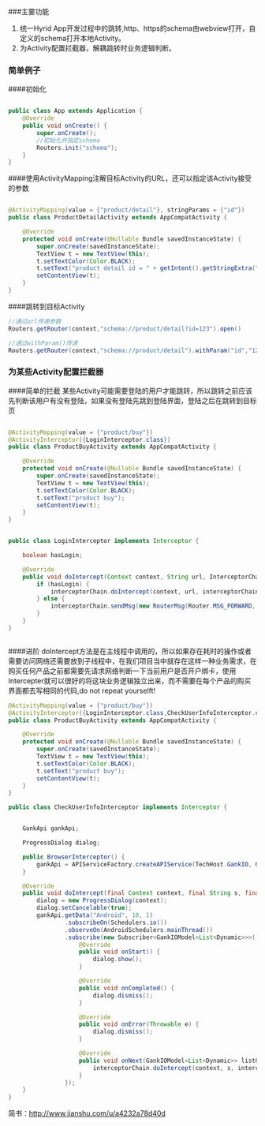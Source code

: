 ###主要功能
1. 统一Hyrid App开发过程中的跳转,http、https的schema由webview打开，自定义的schema打开本地Activity。
2. 为Activity配置拦截器，解耦跳转时业务逻辑判断。

### 简单例子
####初始化
```java

public class App extends Application {
    @Override
    public void onCreate() {
        super.onCreate();
        //初始化并指定schema
        Routers.init("schema");
    }
}

```
####使用ActivityMapping注解目标Activity的URL，还可以指定该Activity接受的参数
```java

@ActivityMapping(value = {"product/detail"}, stringParams = {"id"})
public class ProductDetailActivity extends AppCompatActivity {

    @Override
    protected void onCreate(@Nullable Bundle savedInstanceState) {
        super.onCreate(savedInstanceState);
        TextView t = new TextView(this);
        t.setTextColor(Color.BLACK);
        t.setText("product detail id = " + getIntent().getStringExtra("id"));
        setContentView(t);
    }
}

```
####跳转到目标Activity
```java
//通过url传递参数
Routers.getRouter(context,"schema://product/detail?id=123").open()

//通过withParam()传递
Routers.getRouter(context,"schema://product/detail").withParam("id","123").open()


```

### 为某些Activity配置拦截器
####简单的拦截
某些Activity可能需要登陆的用户才能跳转，所以跳转之前应该先判断该用户有没有登陆，如果没有登陆先跳到登陆界面，登陆之后在跳转到目标页    

```java

@ActivityMapping(value = {"product/buy"})
@ActivityInterceptor({LoginInterceptor.class})
public class ProductBuyActivity extends AppCompatActivity {

    @Override
    protected void onCreate(@Nullable Bundle savedInstanceState) {
        super.onCreate(savedInstanceState);
        TextView t = new TextView(this);
        t.setTextColor(Color.BLACK);
        t.setText("product buy");
        setContentView(t);
    }
}

```

```java

public class LoginInterceptor implements Interceptor {

    boolean hasLogin;

    @Override
    public void doIntercept(Context context, String url, InterceptorChain interceptorChain) {
        if (hasLogin) {
            interceptorChain.doIntercept(context, url, interceptorChain);
        } else {
            interceptorChain.sendMsg(new RouterMsg(Router.MSG_FORWARD, "schema://user/login"));
        }
    }
}



```
####进阶
doIntercept方法是在主线程中调用的，所以如果存在耗时的操作或者需要访问网络还需要放到子线程中，在我们项目当中就存在这样一种业务需求，在购买任何产品之前都需要先请求网络判断一下当前用户是否开户绑卡，使用Intercepter就可以很好的将这块业务逻辑独立出来，而不需要在每个产品的购买界面都去写相同的代码,do not repeat yourselft!      

```java
@ActivityMapping(value = {"product/buy"})
@ActivityInterceptor({LoginInterceptor.class,CheckUserInfoInterceptor.class})
public class ProductBuyActivity extends AppCompatActivity {

    @Override
    protected void onCreate(@Nullable Bundle savedInstanceState) {
        super.onCreate(savedInstanceState);
        TextView t = new TextView(this);
        t.setTextColor(Color.BLACK);
        t.setText("product buy");
        setContentView(t);
    }
}
```

```java
public class CheckUserInfoInterceptor implements Interceptor {


    GankApi gankApi;

    ProgressDialog dialog;

    public BrowserInterceptor() {
        gankApi = APIServiceFactory.createAPIService(TechHost.GankIO, GankApi.class);
    }

    @Override
    public void doIntercept(final Context context, final String s, final InterceptorChain interceptorChain) {
        dialog = new ProgressDialog(context);
        dialog.setCancelable(true);
        gankApi.getData("Android", 10, 1)
                .subscribeOn(Schedulers.io())
                .observeOn(AndroidSchedulers.mainThread())
                .subscribe(new Subscriber<GankIOModel<List<Dynamic>>>() {
                    @Override
                    public void onStart() {
                        dialog.show();
                    }

                    @Override
                    public void onCompleted() {
                        dialog.dismiss();
                    }

                    @Override
                    public void onError(Throwable e) {
                        dialog.dismiss();
                    }

                    @Override
                    public void onNext(GankIOModel<List<Dynamic>> listGankIOModel) {
                        interceptorChain.doIntercept(context, s, interceptorChain);
                    }
                });
    }
}

```

简书：<http://www.jianshu.com/u/a4232a78d40d>
